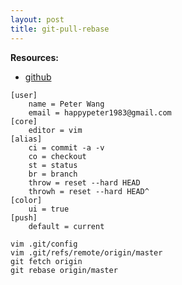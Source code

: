```yaml
---
layout: post
title: git-pull-rebase
---
```

__Resources:__

- [github](http://www.github.com)


~~~
[user]
    name = Peter Wang
    email = happypeter1983@gmail.com
[core]
    editor = vim
[alias]
    ci = commit -a -v
    co = checkout
    st = status
    br = branch
    throw = reset --hard HEAD
    throwh = reset --hard HEAD^
[color]
    ui = true
[push]
    default = current

~~~

~~~
vim .git/config
vim .git/refs/remote/origin/master
git fetch origin
git rebase origin/master

~~~


